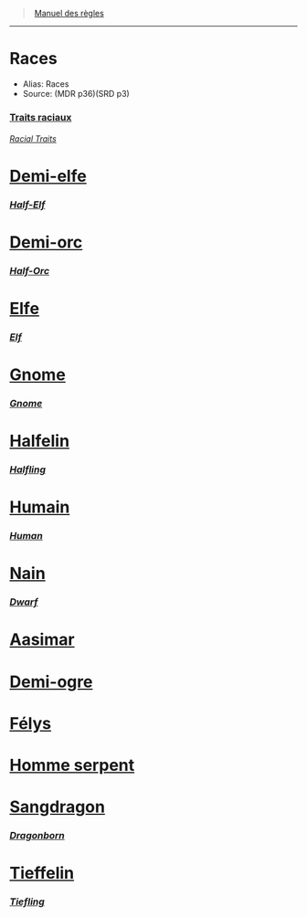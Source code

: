 ﻿>  [Manuel des règles](index.md)

---


# Races

- Alias: Races
- Source: (MDR p36)(SRD p3)



### [Traits raciaux](hd_races_traits_raciaux.md)

###### _[Racial Traits](hd_races_traits_raciaux.md)_



# [Demi-elfe](hd_half_elf.md)

### _[Half-Elf](hd_half_elf.md)_



# [Demi-orc](hd_half_orc.md)

### _[Half-Orc](hd_half_orc.md)_



# [Elfe](hd_elf.md)

### _[Elf](hd_elf.md)_



# [Gnome](hd_gnome.md)

### _[Gnome](hd_gnome.md)_



# [Halfelin](hd_halfling.md)

### _[Halfling](hd_halfling.md)_



# [Humain](hd_human.md)

### _[Human](hd_human.md)_



# [Nain](hd_dwarf.md)

### _[Dwarf](hd_dwarf.md)_



# [Aasimar](hd_aasimar.md)



# [Demi-ogre](hd_demi_ogre.md)



# [Félys](hd_felys.md)



# [Homme serpent](hd_homme_serpent.md)



# [Sangdragon](hd_dragonborn.md)

### _[Dragonborn](hd_dragonborn.md)_



# [Tieffelin](hd_tiefling.md)

### _[Tiefling](hd_tiefling.md)_

